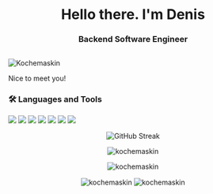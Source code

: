 <h1 align="center">Hello there. I'm Denis</h1>
<h3 align="center">Backend Software Engineer </h3>

<div align="left">
<p style="text-align: left; display: inline-block;"> <img src="https://komarev.com/ghpvc/?username=Kochemaskin&label=Profile%20views&color=0e75b6&style=flat" alt="Kochemaskin" /> </p>
</div>
Nice to meet you!

<h3 align="left">🛠️ Languages and Tools</h3>
<p align='left'>
    <img src="https://img.shields.io/badge/java-%23ED8B00.svg?style=for-the-badge&logo=openjdk&logoColor=white" />
    <img src="https://img.shields.io/badge/spring-%236DB33F.svg?style=for-the-badge&logo=spring&logoColor=white" />
    <img src="https://img.shields.io/badge/Hibernate-59666C?style=for-the-badge&logo=Hibernate&logoColor=white" />
    <img src="https://img.shields.io/badge/Gradle-02303A.svg?style=for-the-badge&logo=Gradle&logoColor=white" />
    <img src="https://img.shields.io/badge/Maven-C71A36?style=for-the-badge&logo=apache-maven&logoColor=white" />  
    <img src="https://img.shields.io/badge/docker-%230db7ed.svg?style=for-the-badge&logo=docker&logoColor=white" />
    <img src="https://img.shields.io/badge/postgres-%23316192.svg?style=for-the-badge&logo=postgresql&logoColor=white" />
</p>

<div align="center">
<!--   <a href="https://github.com/kochemaskin"> -->
<!--    <img height="170em" src="https://github-readme-stats.vercel.app/api/top-langs/?username=kochemaskin&layout=compact&theme=dracula"/> -->
<!-- </div> -->
  

<div align="center">
<!-- <p style="text-align: left;"><img align="center" src="https://github-readme-streak-stats.herokuapp.com/?user=Kochemaskin&" alt="Kochemaskin" /></p> -->
</div>
<p align="center">
<img src="http://github-readme-streak-stats.herokuapp.com?user=kochemaskin&theme=gruvbox-duo&border_radius=&card_width=470&dates=EBEBEB&sideLabels=EB5454" alt="GitHub Streak" />
</p>


<p align="center">
<img align="center" src="http://github-profile-summary-cards.vercel.app/api/cards/profile-details?username=kochemaskin&theme=algolia" alt="kochemaskin" />
</p>

<p align="center">
<img align="center" src="http://github-profile-summary-cards.vercel.app/api/cards/stats?username=ad-munir&theme=algolia" alt="kochemaskin" />
</p>

<p align="center">

<img align="center" src="http://github-profile-summary-cards.vercel.app/api/cards/repos-per-language?username=kochemaskin&theme=algolia" alt="kochemaskin" />

<img align="center" src="http://github-profile-summary-cards.vercel.app/api/cards/most-commit-language?username=kochemaskin&theme=algolia" alt="kochemaskin" />

</p>
